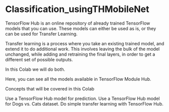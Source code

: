 # Classification_usingTHMobileNet

TensorFlow Hub is an online repository of already trained TensorFlow models that you can use. These models can either be used as is, or they can be used for Transfer Learning.

Transfer learning is a process where you take an existing trained model, and extend it to do additional work. This involves leaving the bulk of the model unchanged, while adding and retraining the final layers, in order to get a different set of possible outputs.

In this Colab we will do both.

Here, you can see all the models available in TensorFlow Module Hub.

Concepts that will be covered in this Colab

Use a TensorFlow Hub model for prediction.
Use a TensorFlow Hub model for Dogs vs. Cats dataset.
Do simple transfer learning with TensorFlow Hub.
